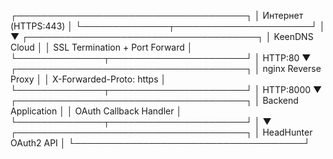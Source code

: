 ┌─────────────────────────────────────┐
│ Интернет (HTTPS:443)                │
└──────────────┬──────────────────────┘
               │
               ▼
┌─────────────────────────────────────┐
│ KeenDNS Cloud                       │
│ SSL Termination + Port Forward      │
└──────────────┬──────────────────────┘
               │ HTTP:80
               ▼
┌─────────────────────────────────────┐
│ nginx Reverse Proxy                 │
│ X-Forwarded-Proto: https            │
└──────────────┬──────────────────────┘
               │ HTTP:8000
               ▼
┌─────────────────────────────────────┐
│ Backend Application                 │
│ OAuth Callback Handler              │
└──────────────┬──────────────────────┘
               │
               ▼
┌─────────────────────────────────────┐
│ HeadHunter OAuth2 API               │
└─────────────────────────────────────┘

